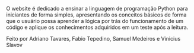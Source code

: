 O website é dedicado a ensinar a linguagem de programação Python para
iniciantes de forma simples, apresentando os conceitos básicos de forma
que o usuário possa aprender a lógica por trás do funcionamento de um 
código e aplique os conhecimentos adquiridos em um teste após a leitura.

Feito por Adriano Tavares, Fabio Tepedino, Samuel Medeiros e Vinicius Slavov
